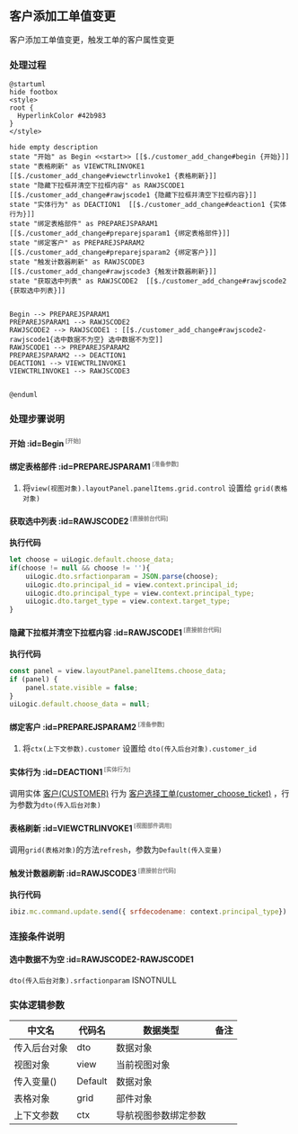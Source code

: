 ## 客户添加工单值变更 <!-- {docsify-ignore-all} -->

   客户添加工单值变更，触发工单的客户属性变更

### 处理过程

```plantuml
@startuml
hide footbox
<style>
root {
  HyperlinkColor #42b983
}
</style>

hide empty description
state "开始" as Begin <<start>> [[$./customer_add_change#begin {开始}]]
state "表格刷新" as VIEWCTRLINVOKE1  [[$./customer_add_change#viewctrlinvoke1 {表格刷新}]]
state "隐藏下拉框并清空下拉框内容" as RAWJSCODE1  [[$./customer_add_change#rawjscode1 {隐藏下拉框并清空下拉框内容}]]
state "实体行为" as DEACTION1  [[$./customer_add_change#deaction1 {实体行为}]]
state "绑定表格部件" as PREPAREJSPARAM1  [[$./customer_add_change#preparejsparam1 {绑定表格部件}]]
state "绑定客户" as PREPAREJSPARAM2  [[$./customer_add_change#preparejsparam2 {绑定客户}]]
state "触发计数器刷新" as RAWJSCODE3  [[$./customer_add_change#rawjscode3 {触发计数器刷新}]]
state "获取选中列表" as RAWJSCODE2  [[$./customer_add_change#rawjscode2 {获取选中列表}]]


Begin --> PREPAREJSPARAM1
PREPAREJSPARAM1 --> RAWJSCODE2
RAWJSCODE2 --> RAWJSCODE1 : [[$./customer_add_change#rawjscode2-rawjscode1{选中数据不为空} 选中数据不为空]]
RAWJSCODE1 --> PREPAREJSPARAM2
PREPAREJSPARAM2 --> DEACTION1
DEACTION1 --> VIEWCTRLINVOKE1
VIEWCTRLINVOKE1 --> RAWJSCODE3


@enduml
```


### 处理步骤说明

#### 开始 :id=Begin<sup class="footnote-symbol"> <font color=gray size=1>[开始]</font></sup>




#### 绑定表格部件 :id=PREPAREJSPARAM1<sup class="footnote-symbol"> <font color=gray size=1>[准备参数]</font></sup>



1. 将`view(视图对象).layoutPanel.panelItems.grid.control` 设置给  `grid(表格对象)`

#### 获取选中列表 :id=RAWJSCODE2<sup class="footnote-symbol"> <font color=gray size=1>[直接前台代码]</font></sup>



<p class="panel-title"><b>执行代码</b></p>

```javascript
let choose = uiLogic.default.choose_data;
if(choose != null && choose != ''){
    uiLogic.dto.srfactionparam = JSON.parse(choose);
    uiLogic.dto.principal_id = view.context.principal_id;
    uiLogic.dto.principal_type = view.context.principal_type;
    uiLogic.dto.target_type = view.context.target_type;
}
```

#### 隐藏下拉框并清空下拉框内容 :id=RAWJSCODE1<sup class="footnote-symbol"> <font color=gray size=1>[直接前台代码]</font></sup>



<p class="panel-title"><b>执行代码</b></p>

```javascript
const panel = view.layoutPanel.panelItems.choose_data;
if (panel) {
    panel.state.visible = false;
}
uiLogic.default.choose_data = null;
```

#### 绑定客户 :id=PREPAREJSPARAM2<sup class="footnote-symbol"> <font color=gray size=1>[准备参数]</font></sup>



1. 将`ctx(上下文参数).customer` 设置给  `dto(传入后台对象).customer_id`

#### 实体行为 :id=DEACTION1<sup class="footnote-symbol"> <font color=gray size=1>[实体行为]</font></sup>



调用实体 [客户(CUSTOMER)](module/ProdMgmt/customer.md) 行为 [客户选择工单(customer_choose_ticket)](module/ProdMgmt/customer#行为) ，行为参数为`dto(传入后台对象)`

#### 表格刷新 :id=VIEWCTRLINVOKE1<sup class="footnote-symbol"> <font color=gray size=1>[视图部件调用]</font></sup>



调用`grid(表格对象)`的方法`refresh`，参数为`Default(传入变量)`
#### 触发计数器刷新 :id=RAWJSCODE3<sup class="footnote-symbol"> <font color=gray size=1>[直接前台代码]</font></sup>



<p class="panel-title"><b>执行代码</b></p>

```javascript
ibiz.mc.command.update.send({ srfdecodename: context.principal_type})
```

### 连接条件说明
#### 选中数据不为空 :id=RAWJSCODE2-RAWJSCODE1

```dto(传入后台对象).srfactionparam``` ISNOTNULL


### 实体逻辑参数

|    中文名   |    代码名    |  数据类型      |备注 |
| --------| --------| --------  | --------   |
|传入后台对象|dto|数据对象||
|视图对象|view|当前视图对象||
|传入变量(<i class="fa fa-check"/></i>)|Default|数据对象||
|表格对象|grid|部件对象||
|上下文参数|ctx|导航视图参数绑定参数||
